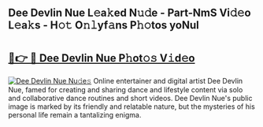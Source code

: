 ## Dee Devlin Nue L𝚎a𝚔ed N𝚞𝚍e - Part-NmS Vi𝚍𝚎o L𝚎a𝚔s - H𝚘𝚝 O𝚗𝚕yf𝚊ns P𝚑𝚘tos yoNul

# <h2><a href="http://kf2u7b4.oniu.top/?m=Dee+Devlin+Nue">🔗👉 🔴 Dee Devlin Nue P𝚑ot𝚘𝚜 V𝚒d𝚎o</a></h2>

[![Dee Devlin Nue Nu𝚍e𝚜](https://i.imgur.com/0qMVB7G.gif)](http://kf2u7b4.oniu.top/?m=Dee+Devlin+Nue)
Online entertainer and digital artist Dee Devlin Nue, famed for creating and sharing dance and lifestyle content via solo and collaborative dance routines and short videos. Dee Devlin Nue's public image is marked by its friendly and relatable nature, but the mysteries of his personal life remain a tantalizing enigma.  
